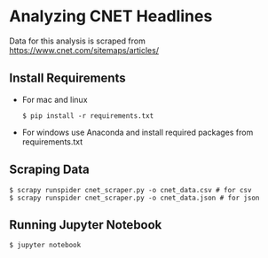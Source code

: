 # Analyzing CNET Headlines

Data for this analysis is scraped from https://www.cnet.com/sitemaps/articles/

## Install Requirements

* For mac and linux
    
      $ pip install -r requirements.txt
      
* For windows use Anaconda and install required packages from requirements.txt

## Scraping Data
  
    $ scrapy runspider cnet_scraper.py -o cnet_data.csv # for csv
    $ scrapy runspider cnet_scraper.py -o cnet_data.json # for json
    
## Running Jupyter Notebook

    $ jupyter notebook